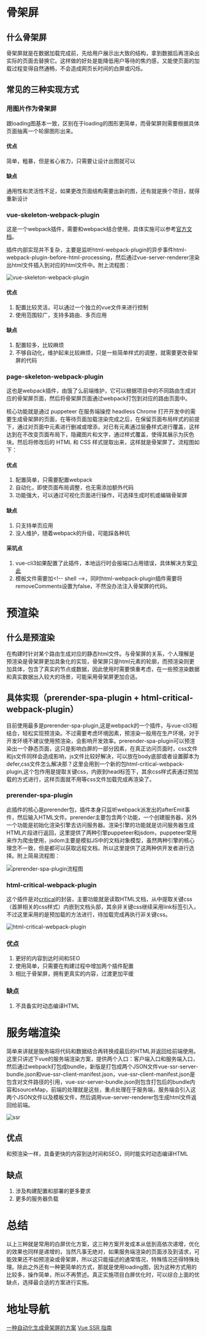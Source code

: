 # 骨架屏
## 什么骨架屏
骨架屏就是在数据加载完成前，先给用户展示出大致的结构，拿到数据后再渲染出实际的页面去替换它。这样做的好处是能降低用户等待的焦灼感，又能使页面的加载过程变得自然通畅，不会造成网页长时间的白屏或闪烁。

## 常见的三种实现方式
### 用图片作为骨架屏
跟loading图基本一致，区别在于loading的图形更简单，而骨架屏则需要根据具体页面抽离一个轮廓图形出来。

#### 优点
简单，粗暴，但是省心省力，只需要让设计出图就可以

#### 缺点
通用性和灵活性不足，如果更改页面结构需要出新的图，还有就是换个项目，就得重新设计

### vue-skeleton-webpack-plugin
这是一个webpack插件，需要和webpack结合使用，具体实施可以参考[官方文档](https://github.com/lavas-project/vue-skeleton-webpack-plugin)。

插件内部实现并不复杂，主要是监听html-webpack-plugin的异步事件html-webpack-plugin-before-html-processing，然后通过vue-server-renderer渲染出html文件插入到对应的html文件中。附上流程图：

![vue-skeleton-webpack-plugin](https://raw.githubusercontent.com/EternallyMaybe/prerender/master/vue-skeleton1/skeleton.png)

#### 优点
1. 配置比较灵活，可以通过一个独立的vue文件来进行控制
2. 使用范围较广，支持多路由、多页应用

#### 缺点
1. 配置较多，比较麻烦
2. 不够自动化，维护起来比较麻烦，只是一些简单样式的调整，就需要更改骨架屏的代码

### page-skeleton-webpack-plugin
这也是webpack插件，由饿了么前端维护，它可以根据项目中的不同路由生成对应的骨架屏页面，然后将骨架屏页面通过webpack打包到对应的路由页面中。

核心功能就是通过 puppeteer 在服务端操控 headless Chrome 打开开发中的需要生成骨架屏的页面，在等待页面加载渲染完成之后，在保留页面布局样式的前提下，通过对页面中元素进行删减或增添，对已有元素通过层叠样式进行覆盖，这样达到在不改变页面布局下，隐藏图片和文字，通过样式覆盖，使得其展示为灰色块。然后将修改后的 HTML 和 CSS 样式提取出来，这样就是骨架屏了。流程图如下：

<!-- ![page-skeleton-webpack-plugin](https://user-gold-cdn.xitu.io/2019/3/25/169b3f3f766574db?imageView2/0/w/1280/h/960/format/webp/ignore-error/1) -->


#### 优点
1. 配置简单，只需要配置webpack
2. 自动化，即使页面布局调整，也无需添加额外代码
3. 功能强大，可以通过可视化页面进行操作，可选择生成时机或编辑骨架屏

#### 缺点
1. 只支持单页应用
2. 没人维护，随着webpack的升级，可能踩各种坑

#### 采坑点
1. vue-cli3如果配置了此插件，本地运行时会报端口占用错误，具体解决方案[见此](https://segmentfault.com/a/1190000020416483)
2. 模板文件需要加\<\!-- shell --\>，同时html-webpack-plugin插件需要将removeComments设置为false，不然没办法注入骨架屏的代码。

# 预渲染
## 什么是预渲染
在构建时针对某个路由生成对应的静态html文件。与骨架屏的关系，个人理解是预渲染是骨架屏更加具象化的实现，骨架屏只是html元素的轮廓，而预渲染则更加具体，包含了真实的节点或数据，因此使用时需要慎重考虑，在一些预渲染数据和真实数据出入较大的场景，可能采用骨架屏更加合适。

## 具体实现（prerender-spa-plugin + html-critical-webpack-plugin）
目前使用最多是prerender-spa-plugin,这是webpack的一个插件，与vue-cli3相结合，轻松实现预渲染。不过需要考虑环境因素，预渲染一般用在生产环境，对于开发环境不建议使用预渲染，会影响开发效率。prerender-spa-plugin可以预渲染出一个静态页面，这只是影响白屏的一部分因素，在真正访问页面时，css文件和js文件同样会造成影响，js文件比较好解决，可以放在body底部或者设置脚本为defer,css文件怎么解决那？这里会用到一个新的包html-critical-webpack-plugin,这个包作用是提取关键css，内嵌到head标签下，其余css样式表通过预加载的方式进行，这样页面就不用等css文件加载完成再渲染了。

### prerender-spa-plugin
此插件的核心是prerender包，插件本身只监听webpack派发出的afterEmit事件，然后输入HTML文件。prerender主要包含两个功能，一个创建服务器，另外一个功能是初始化渲染引擎去访问服务器。渲染引擎的功能就是访问服务器生成HTML片段进行返回，这里提供了两种引擎puppeteer和jsdom，puppeteer常用来作为爬虫使用，jsdom主要是模拟JS中的文档对象模型，虽然两种引擎的核心理念不一致，但是都可以获取远程文档，所以这里提供了这两种供开发者进行选择。附上简易流程图：

![prerender-spa-plugin流程图](https://raw.githubusercontent.com/EternallyMaybe/prerender/master/prerender-spa/prerender.png)

### html-critical-webpack-plugin
这个插件是对[critical](https://github.com/addyosmani/critical/tree/v1.3.10)的封装，主要功能就是读取HTML文档，从中提取关键css（首屏相关的css样式）内嵌到文档头部，其余非关键css继续采用link标签引入，不过这里采用的是预加载的方法进行，待加载完成再执行非关键css。

![html-critical-webpack-plugin](https://raw.githubusercontent.com/EternallyMaybe/prerender/master/prerender-spa/critical1.png)

### 优点
1. 更好的内容到达时间和SEO
2. 使用简单，只需要在构建过程中增加两个插件配置
3. 相比于骨架屏，拥有更真实的内容，过渡更加平缓

### 缺点
1. 不具备实时动态编译HTML

# 服务端渲染
简单来讲就是服务端将代码和数据结合再转换成最后的HTML并返回给前端使用。这里只讲述下vue的服务端渲染方案，提供两个入口：客户端入口和服务端入口，然后通过webpack打包成bundle，新版是打包成两个JSON文件vue-ssr-server-bundle.json和vue-ssr-client-manifest.json，vue-ssr-client-manifest.json是包含对文件路径的引用，vue-ssr-server-bundle.json则包含打包后的bundle内容和sourceMap，前端的处理就是这些，重点处理在于服务端，服务端会引入这两个JSON文件以及模板文件，然后调用vue-server-renderer包生成html文件返回给前端。

![ssr](https://cloud.githubusercontent.com/assets/499550/17607895/786a415a-5fee-11e6-9c11-45a2cfdf085c.png)

## 优点
和预渲染一样，具备更快的内容到达时间和SEO，同时能实时动态编译HTML

## 缺点
1. 涉及构建配置和部署的更多要求
2. 更多的服务器负载

# 总结
以上三种就是常用的白屏优化方案，这三种方案开发成本从低到高依次递增，优化的效果也同样是递增的，当然凡事无绝对，如果服务端渲染的页面涉及到请求，可能效果还不如预渲染或骨架屏，所以这只能描述的通常情况，特殊情况还得特殊处理。除此之外还有一种更简单的方式，那就是使用loading图，因为这种方式用的比较多，操作简单，所以不再赘述。真正实施项目白屏优化时，可以综合上面的优缺点，选择最合适的方案进行实施。

# 地址导航
[一种自动化生成骨架屏的方案](https://github.com/Jocs/jocs.github.io/issues/22)
[Vue SSR 指南](https://ssr.vuejs.org/zh/guide/)